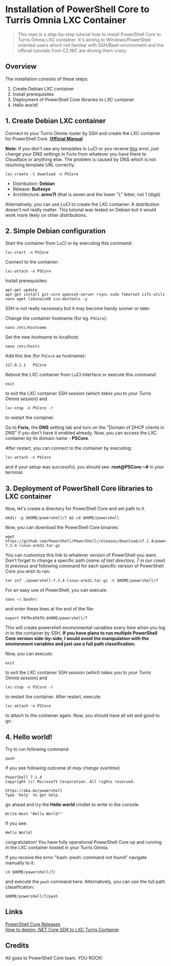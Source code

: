 # Installation of PowerShell Core to Turris Omnia LXC Container
> This repo is a step-by-step tutorial how to install PowerShell Core to Turris Omnia LXC container. It's aiming to Windows/PowerShell oriented users which not familiar with SSH/Bash environment and the official tutorials from CZ.NIC are driving them crazy.

## Overview

The installation consists of these steps:

1. Create Debian LXC container
2. Install prerequisites 
3. Deployment of PowerShell Core libraries to LXC container
4. Hello world!

## 1. Create Debian LXC container

Connect to your Turris Omnia router by SSH and create the LXC container for PowerShell Core. **[Official Manual](https://www.turris.cz/doc/en/howto/lxc)**

**Note**: If you don't see any templates in LuCI or you receive [this](https://forum.turris.cz/t/lxc-container-no-templates/5296/17) error, just change your DNS settings in Foris from whatever you have there to Cloudface or anything else. The problem is caused by DNS which is not resolving template URL correctly.
```
lxc-create -t download -n PSCore
```

- Distribution: **Debian**
- Release: **Bullseye**
- Architecture: **armv7l** (that is seven and the lower "L" letter, not 1 (digit)

Alternatively, you can use LuCI to create the LXC container. A distribution doesn't not really matter. This tutorial was tested on Debian but it would work more likely on other distributions.

## 2. Simple Debian configuration

Start the container from LuCI or by executing this command:

```
lxc-start -n PSCore
```

Connect to the container:

```
lxc-attach -n PSCore
```

Install prerequisites:

```
apt-get update
apt-get install git-core openssh-server rsync sudo fakeroot cifs-utils nano wget libunwind8 icu-devtools -y
```

SSH is not really necessary but it may become handy sooner or later.

Change the container hostname (for eg. `PSCore`):

```
nano /etc/hostname
```

Set the new hostname to localhost:

```
nano /etc/hosts
```

Add this line (for `PSCore` as hostname):

```
127.0.1.1   PSCore
```

Reboot the LXC container from LuCI interface or execute this command:

```
exit
```
to exit the LXC container SSH session (*which takes you to your Turris Omnia session*) and

```
lxc-stop -n PSCore -r
```

to restart the container.

Go to **Foris**, the **DNS** setting tab and turn on the "Domain of DHCP clients in DNS" if you don't have it enabled already. Now, you can access the LXC container by its domain name - **PSCore**. 

After restart, you can connect to the container by executing:

```
lxc-attach -n PSCore
```

and if your setup was successful, you should see: **root@PSCore:~#** in your terminal.

## 3. Deployment of PowerShell Core libraries to LXC container

Now, let's create a directory for PowerShell Core and set path to it.

```
mkdir -p $HOME/powershell/7 && cd $HOME/powershell
```

Now, you can download the PowerShell Core binaries:

```
wget https://github.com/PowerShell/PowerShell/releases/download/v7.1.4/powershell-7.1.4-linux-arm32.tar.gz
```

You can customize this link to whatever version of PowerShell you want. Don't forget to change a specific path (*name of last directory, 7 in our case*) in previous and following command for each specific version of PowerShell Core you wish to run:

```
tar zxf ./powershell-7.1.4-linux-arm32.tar.gz -C $HOME/powershell/7
```

For an easy use of PowerShell, you can execute:

```
nano ~/.bashrc
```

and enter these lines at the end of the file:
```
export PATH=$PATH:$HOME/powershell/7
```

This will create powershell environmental variables every time when you log in to the container by SSH. **If you have plans to run multiple PowerShell Core version side-by-side, I would avoid the manipulation with the environment variables and just use a full path classification.**

Now, you can execute:

```
exit
```
to exit the LXC container SSH session (*which takes you to your Turris Omnia session*) and

```
lxc-stop -n PSCore -r
```

to restart the container. After restart, execute:

```
lxc-attach -n PSCore
```

to attach to the container again. Now, you should have all set and good to go.

## 4. Hello world!

Try to run following command:

```
pwsh
```

if you see following outcome (*it may change overtime*)

```
PowerShell 7.1.4
Copyright (c) Microsoft Corporation. All rights reserved.

https://aka.ms/powershell
Type 'help' to get help.
```

go ahead and try the **Hello world** cmdlet to write to the console.

```
Write-Host "Hello World!"
```

If you see:

```
Hello World!
```

congratulation! You have fully operational PowerShell Core up and running in the LXC container hosted in your Turris Omnia.

If you receive the error "bash: pwsh: command not found" navigate manually to it:

```
cd $HOME/powershell/7/
```

and execute the `pwsh` command here. Alternatively, you can use the full path classification:

```
$HOME/powershell/7/pwsh
```

## Links
[PowerShell Core Releases](https://github.com/PowerShell/PowerShell/releases)<br>
[How to deploy .NET Core SDK to LXC Turris Container](https://github.com/KUTlime/Installation-of-dotNET-Core-to-Turris-Omnia-LXC-Container)

## Credits

All goes to PowerShell Core team. YOU ROCK!
  
